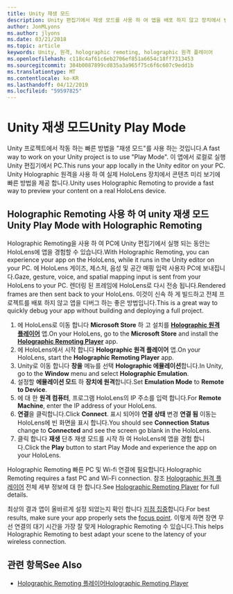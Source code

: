 ```yaml
---
title: Unity 재생 모드
description: Unity 편집기에서 재생 모드를 사용 하 여 앱을 배포 하지 않고 장치에서 변경 내용을 미리 봅니다.
author: JonMLyons
ms.author: jlyons
ms.date: 03/21/2018
ms.topic: article
keywords: Unity, 원격, holographic remoting, holographic 원격 플레이어
ms.openlocfilehash: c118c4af61c6eb2706ef851a6654c18ff7313453
ms.sourcegitcommit: 384b0087899cd835a3a965f75c6f6c607c9edd1b
ms.translationtype: MT
ms.contentlocale: ko-KR
ms.lasthandoff: 04/12/2019
ms.locfileid: "59597825"
---
```

# <a name="unity-play-mode"></a><span data-ttu-id="67d97-104">Unity 재생 모드</span><span class="sxs-lookup"><span data-stu-id="67d97-104">Unity Play Mode</span></span>

<span data-ttu-id="67d97-105">Unity 프로젝트에서 작동 하는 빠른 방법을 "재생 모드"를 사용 하는 것입니다.</span><span class="sxs-lookup"><span data-stu-id="67d97-105">A fast way to work on your Unity project is to use "Play Mode".</span></span> <span data-ttu-id="67d97-106">이 앱에서 로컬로 실행 Unity 편집기에서 PC.</span><span class="sxs-lookup"><span data-stu-id="67d97-106">This runs your app locally in the Unity editor on your PC.</span></span> <span data-ttu-id="67d97-107">Unity Holographic 원격을 사용 하 여 실제 HoloLens 장치에서 콘텐츠 미리 보기에 빠른 방법을 제공 합니다.</span><span class="sxs-lookup"><span data-stu-id="67d97-107">Unity uses Holographic Remoting to provide a fast way to preview your content on a real HoloLens device.</span></span>

## <a name="unity-play-mode-with-holographic-remoting"></a><span data-ttu-id="67d97-108">Holographic Remoting 사용 하 여 unity 재생 모드</span><span class="sxs-lookup"><span data-stu-id="67d97-108">Unity Play Mode with Holographic Remoting</span></span>

<span data-ttu-id="67d97-109">Holographic Remoting을 사용 하 여 PC에 Unity 편집기에서 실행 되는 동안는 HoloLens에 앱을 경험할 수 있습니다.</span><span class="sxs-lookup"><span data-stu-id="67d97-109">With Holographic Remoting, you can experience your app on the HoloLens, while it runs in the Unity editor on your PC.</span></span> <span data-ttu-id="67d97-110">에 HoloLens 게이즈, 제스처, 음성 및 공간 매핑 입력 사용자 PC에 보내집니다.</span><span class="sxs-lookup"><span data-stu-id="67d97-110">Gaze, gesture, voice, and spatial mapping input is sent from your HoloLens to your PC.</span></span> <span data-ttu-id="67d97-111">렌더링 된 프레임에 HoloLens로 다시 전송 됩니다.</span><span class="sxs-lookup"><span data-stu-id="67d97-111">Rendered frames are then sent back to your HoloLens.</span></span> <span data-ttu-id="67d97-112">이것이 신속 하 게 빌드하고 전체 프로젝트를 배포 하지 않고 앱을 디버그 하는 좋은 방법입니다.</span><span class="sxs-lookup"><span data-stu-id="67d97-112">This is a great way to quickly debug your app without building and deploying a full project.</span></span>
1. <span data-ttu-id="67d97-113">에 HoloLens로 이동 합니다 **Microsoft Store** 하 고 설치를 **[Holographic 원격 플레이어](https://www.microsoft.com/store/p/holographic-remoting-player/9nblggh4sv40)** 앱.</span><span class="sxs-lookup"><span data-stu-id="67d97-113">On your HoloLens, go to the **Microsoft Store** and install the **[Holographic Remoting Player](https://www.microsoft.com/store/p/holographic-remoting-player/9nblggh4sv40)** app.</span></span>
2. <span data-ttu-id="67d97-114">에 HoloLens에서 시작 합니다 **Holographic 원격 플레이어** 앱.</span><span class="sxs-lookup"><span data-stu-id="67d97-114">On your HoloLens, start the **Holographic Remoting Player** app.</span></span>
3. <span data-ttu-id="67d97-115">Unity로 이동 합니다 **창을** 메뉴를 선택 **Holographic 에뮬레이션**합니다.</span><span class="sxs-lookup"><span data-stu-id="67d97-115">In Unity, go to the **Window** menu and select **Holographic Emulation**.</span></span>
4. <span data-ttu-id="67d97-116">설정할 **에뮬레이션 모드** 하 **장치에 원격**합니다.</span><span class="sxs-lookup"><span data-stu-id="67d97-116">Set **Emulation Mode** to **Remote to Device**.</span></span>
5. <span data-ttu-id="67d97-117">에 대 한 **원격 컴퓨터**, 프로그램 HoloLens의 IP 주소를 입력 합니다.</span><span class="sxs-lookup"><span data-stu-id="67d97-117">For **Remote Machine**, enter the IP address of your HoloLens.</span></span>
6. <span data-ttu-id="67d97-118">**연결**을 클릭합니다.</span><span class="sxs-lookup"><span data-stu-id="67d97-118">Click **Connect**.</span></span> <span data-ttu-id="67d97-119">표시 되어야 **연결 상태** 변경 **연결 됨** 이동는 HoloLens에 빈 화면을 표시 합니다.</span><span class="sxs-lookup"><span data-stu-id="67d97-119">You should see **Connection Status** change to **Connected** and see the screen go blank in the HoloLens.</span></span>
7. <span data-ttu-id="67d97-120">클릭 합니다 **재생** 단추 재생 모드를 시작 하 여 HoloLens에 앱을 경험 합니다.</span><span class="sxs-lookup"><span data-stu-id="67d97-120">Click the **Play** button to start Play Mode and experience the app on your HoloLens.</span></span>

<span data-ttu-id="67d97-121">Holographic Remoting 빠른 PC 및 Wi-fi 연결에 필요합니다.</span><span class="sxs-lookup"><span data-stu-id="67d97-121">Holographic Remoting requires a fast PC and Wi-Fi connection.</span></span> <span data-ttu-id="67d97-122">참조 [Holographic 원격 플레이어](holographic-remoting-player.md) 전체 세부 정보에 대 한 합니다.</span><span class="sxs-lookup"><span data-stu-id="67d97-122">See [Holographic Remoting Player](holographic-remoting-player.md) for full details.</span></span>

<span data-ttu-id="67d97-123">최상의 결과 앱이 올바르게 설정 되었는지 확인 합니다 [지점 집중](focus-point-in-unity.md)합니다.</span><span class="sxs-lookup"><span data-stu-id="67d97-123">For best results, make sure your app properly sets the [focus point](focus-point-in-unity.md).</span></span> <span data-ttu-id="67d97-124">이렇게 하면 장면 무선 연결의 대기 시간을 가장 잘 맞게 Holographic Remoting 수 있습니다.</span><span class="sxs-lookup"><span data-stu-id="67d97-124">This helps Holographic Remoting to best adapt your scene to the latency of your wireless connection.</span></span>

## <a name="see-also"></a><span data-ttu-id="67d97-125">관련 항목</span><span class="sxs-lookup"><span data-stu-id="67d97-125">See Also</span></span>
* [<span data-ttu-id="67d97-126">Holographic Remoting 플레이어</span><span class="sxs-lookup"><span data-stu-id="67d97-126">Holographic Remoting Player</span></span>](holographic-remoting-player.md)
